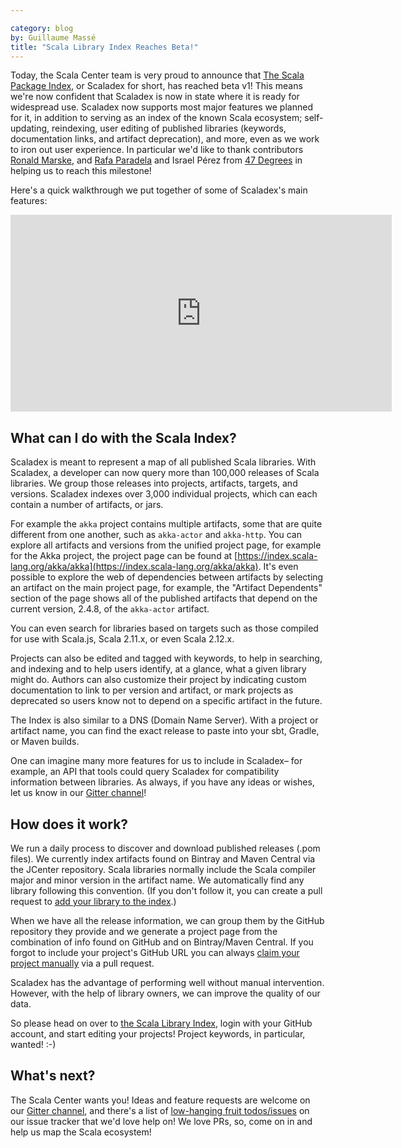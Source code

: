 ```yaml
---

category: blog
by: Guillaume Massé
title: "Scala Library Index Reaches Beta!"
---
```


Today, the Scala Center team is very proud to announce that [The Scala Package Index](https://index.scala-lang.org/), or Scaladex for short, has reached beta v1! This means we're now confident that Scaladex is now in state where it is ready for widespread use. Scaladex now supports most major features we planned for it, in addition to serving as an index of the known Scala ecosystem; self-updating, reindexing, user editing of published libraries (keywords, documentation links, and artifact deprecation), and more, even as we work to iron out user experience. In particular we'd like to thank contributors [Ronald Marske](https://github.com/Scyks), and [Rafa Paradela](https://github.com/rafaparadela) and Israel Pérez from [47 Degrees](https://www.47deg.com/) in helping us to reach this milestone!

Here's a quick walkthrough we put together of some of Scaladex's main features:

<iframe width="610" height="315" src="https://www.youtube.com/embed/TBoJivIJsbU" frameborder="0" allowfullscreen></iframe>

## What can I do with the Scala Index?

Scaladex is meant to represent a map of all published Scala libraries. With Scaladex, a developer can now query more than 100,000 releases of Scala libraries. We group those releases into projects, artifacts, targets, and versions. Scaladex indexes over 3,000 individual projects, which can each contain a number of artifacts, or jars.

For example the `akka` project contains multiple artifacts, some that are quite different from one another, such as `akka-actor` and `akka-http`. You can explore all artifacts and versions from the unified project page, for example for the Akka project, the project page can be found at [https://index.scala-lang.org/akka/akka](https://index.scala-lang.org/akka/akka). It's even possible to explore the web of dependencies between artifacts by selecting an artifact on the main project page, for example, the "Artifact Dependents" section of the page shows all of the published artifacts that depend on the current version, 2.4.8, of the `akka-actor` artifact.

You can even search for libraries based on targets such as those compiled for use with Scala.js, Scala 2.11.x, or even Scala 2.12.x.

Projects can also be edited and tagged with keywords, to help in searching, and indexing and to help users identify, at a glance, what a given library might do. Authors can also customize their project by indicating custom documentation to link to per version and artifact, or mark projects as deprecated so users know not to depend on a specific artifact in the future.

The Index is also similar to a DNS (Domain Name Server). With a project or artifact name, you can find the exact release to paste into your sbt, Gradle, or Maven builds.

One can imagine many more features for us to include in Scaladex– for example, an API that tools could query Scaladex for compatibility information between libraries. As always, if you have any ideas or wishes, let us know in our [Gitter channel](https://gitter.im/scalacenter/scaladex)!

## How does it work?

We run a daily process to discover and download published releases (.pom files). We currently index artifacts found on Bintray and Maven Central via the JCenter repository. Scala libraries normally include the Scala compiler major and minor version in the artifact name. We automatically find any library following this convention. (If you don't follow it, you can create a pull request to [add your library to the index](https://github.com/scalacenter/scaladex-data/edit/master/non-standard.json).)

When we have all the release information, we can group them by the GitHub repository they provide and we generate a project page from the combination of info found on GitHub and on Bintray/Maven Central. If you forgot to include your project's GitHub URL you can always [claim your project manually](https://github.com/scalacenter/scaladex-data/edit/master/claims.json) via a pull request.

Scaladex has the advantage of performing well without manual intervention. However, with the help of library owners, we can improve the quality of our data.

So please head on over to [the Scala Library Index](https://index.scala-lang.org/), login with your GitHub account, and start editing your projects! Project keywords, in particular, wanted! :-)

## What's next?

The Scala Center wants you! Ideas and feature requests are welcome on our [Gitter channel](https://gitter.im/scalacenter/scaladex), and there's a list of [low-hanging fruit todos/issues](https://github.com/scalacenter/scaladex/issues?q=is:open+is:issue+label:v2) on our issue tracker that we'd love help on! We love PRs, so, come on in and help us map the Scala ecosystem!
